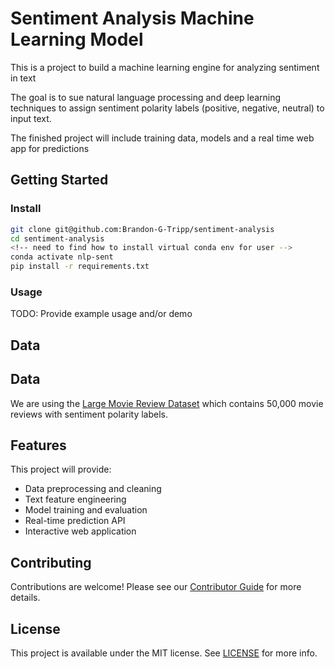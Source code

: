 # Sentiment Analysis Machine Learning Model 

This is a project to build a machine learning engine for analyzing sentiment in text 

The goal is to sue natural language processing and deep learning techniques to assign sentiment polarity labels (positive, negative, neutral) to input text.

The finished project will include training data, models and a real time web app for predictions

## Getting Started 

### Install 

```bash
git clone git@github.com:Brandon-G-Tripp/sentiment-analysis
cd sentiment-analysis 
<!-- need to find how to install virtual conda env for user -->
conda activate nlp-sent 
pip install -r requirements.txt
```

### Usage 

TODO: Provide example usage and/or demo

## Data 

## Data

We are using the [Large Movie Review Dataset](http://ai.stanford.edu/~amaas/data/sentiment/) which contains 50,000 movie reviews with sentiment polarity labels.

## Features

This project will provide:

- Data preprocessing and cleaning
- Text feature engineering
- Model training and evaluation 
- Real-time prediction API
- Interactive web application

## Contributing

Contributions are welcome! Please see our [Contributor Guide](CONTRIBUTING.md) for more details.

## License

This project is available under the MIT license. See [LICENSE](LICENSE) for more info.

